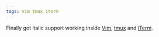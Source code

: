 ```yaml
---
tags: vim tmux iterm
---
```


Finally got italic support working inside [Vim](/wiki/Vim), [tmux](/wiki/tmux) and [iTerm](/wiki/iTerm).
